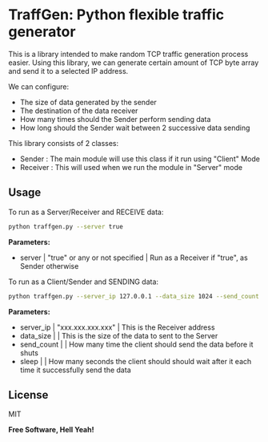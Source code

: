 # TraffGen: Python flexible traffic generator

This is a library intended to make random TCP traffic generation process easier.
Using this library, we can generate certain amount of TCP byte array and send it to a selected IP address.

We can configure:
- The size of data generated by the sender
- The destination of the data receiver
- How many times should the Sender perform sending data
- How long should the Sender wait between 2 successive data sending

This library consists of 2 classes:
- Sender    : The main module will use this class if it run using "Client" Mode
- Receiver  : This will used when we run the module in "Server" mode

Usage
----

To run as a Server/Receiver and RECEIVE data:
```sh
python traffgen.py --server true
```
**Parameters:**
* server | "true" or any or not specified | Run as a Receiver if "true", as Sender otherwise

To run as a Client/Sender and SENDING data:
```sh
python traffgen.py --server_ip 127.0.0.1 --data_size 1024 --send_count 10 --sleep 1
```
**Parameters:**
* server_ip  | "xxx.xxx.xxx.xxx" | This is the Receiver address
* data_size  | <a number> | This is the size of the data to sent to the Server
* send_count | <a number> | How many time the client should send the data before it shuts
* sleep      | <a number> | How many seconds the client should should wait after it each time it successfully send the data

License
----

MIT


**Free Software, Hell Yeah!**
